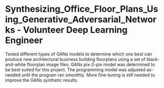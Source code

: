 # Synthesizing_Office_Floor_Plans_Using_Generative_Adversarial_Networks - Volunteer Deep Learning Engineer

Tested different types of GANs models to determine which one best can produce new architectural business building floorplans using a set of
black-and-white floorplan image files. GANs pix-2-pix model was determined to be best suited for this project. The programming model was adjusted 
as-needed until the program ran smoothly. More fine-tuning is still needed to improve the GANs synthetic results.
